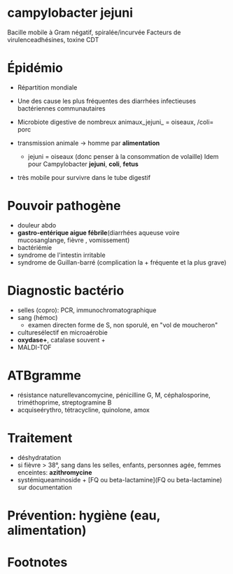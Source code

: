 # campylobacter jejuni



Bacille mobile à Gram négatif, spiralée/incurvée
Facteurs de virulenceadhésines, toxine CDT 


# Épidémio


- Répartition mondiale 
- Une des cause les plus fréquentes des diarrhées infectieuses bactériennes communautaires 
- Microbiote digestive de nombreux animaux_jejuni_ = oiseaux, /coli= porc 
- transmission animale -> homme par **alimentation** 
    - jejuni = oiseaux (donc penser à la consommation de volaille)
      Idem pour Campylobacter **jejuni**, **coli**, **fetus** 
      
- très mobile pour survivre dans le tube digestif 


# Pouvoir pathogène


- douleur abdo 
- **gastro-entérique aigue fébrile**(diarrhées aqueuse voire mucosanglange, fièvre , vomissement) 
- bactériémie 
- syndrome de l'intestin irritable 
- syndrome de Guillan-barré (complication la + fréquente et la plus grave) 


# Diagnostic bactério


- selles (copro): PCR, immunochromatographique 
- sang (hémoc) 
    - examen directen forme de S, non sporulé, en "vol de moucheron" 
- culturesélectif en microaérobie 
- **oxydase+**, catalase souvent + 
- MALDI-TOF 


# ATBgramme


- résistance naturellevancomycine, pénicilline G, M, céphalosporine, triméthoprime, streptogramine B 
- acquiseérythro, tétracycline, quinolone, amox 


# Traitement


- déshydratation 
- si fièvre > 38°, sang dans les selles, enfants, personnes agée, femmes enceintes: **azithromycine** 
- systémiqueaminoside + [FQ ou beta-lactamine](FQ ou beta-lactamine) sur documentation 


# Prévention: hygiène (eau, alimentation)



# Footnotes

